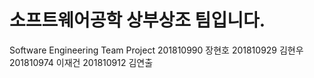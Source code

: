# 소프트웨어공학 상부상조 팀입니다.
Software Engineering Team Project
201810990 장현호
201810929 김현우
201810974 이재건
201810912 김연출
